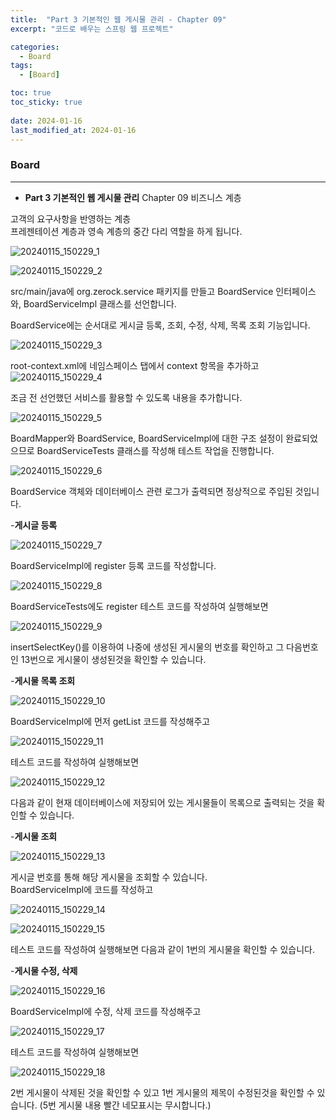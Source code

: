 ```yaml
---
title:  "Part 3 기본적인 웹 게시물 관리 - Chapter 09"
excerpt: "코드로 배우는 스프링 웹 프로젝트"

categories:
  - Board
tags:
  - [Board]

toc: true
toc_sticky: true
 
date: 2024-01-16
last_modified_at: 2024-01-16
---
```


### Board
---

- **Part 3 기본적인 웹 게시물 관리** 
Chapter 09 비즈니스 계층

고객의 요구사항을 반영하는 계층  
프레젠테이션 계층과 영속 계층의 중간 다리 역할을 하게 됩니다.  

![20240115_150229_1](https://github.com/daekyeonghan/daekyeonghan.github.io/assets/117332830/9488d2d2-8e47-401c-9846-d6a3ead8c20f)  


![20240115_150229_2](https://github.com/daekyeonghan/daekyeonghan.github.io/assets/117332830/9b21d19b-96fc-4511-b40b-73feaedeb4b2)  

src/main/java에 org.zerock.service 패키지를 만들고 BoardService 인터페이스와, BoardServiceImpl 클래스를 선언합니다.  

BoardService에는 순서대로 게시글 등록, 조회, 수정, 삭제, 목록 조회 기능입니다.

![20240115_150229_3](https://github.com/daekyeonghan/daekyeonghan.github.io/assets/117332830/896d9f9a-89a7-4f06-b58c-b59a683b69b6)  

root-context.xml에 네임스페이스 탭에서 context 항목을 추가하고 
![20240115_150229_4](https://github.com/daekyeonghan/daekyeonghan.github.io/assets/117332830/e29ddbb0-1c65-4550-b268-c4bb636c7c1a)  

조금 전 선언했던 서비스를 활용할 수 있도록 내용을 추가합니다.  

![20240115_150229_5](https://github.com/daekyeonghan/daekyeonghan.github.io/assets/117332830/dd6e0004-c97f-41e9-8609-a4f8a26cfa27)  

BoardMapper와 BoardService, BoardServiceImpl에 대한 구조 설정이 완료되었으므로 BoardServiceTests 클래스를 작성해 테스트 작업을 진행합니다.  

![20240115_150229_6](https://github.com/daekyeonghan/daekyeonghan.github.io/assets/117332830/185b8d3c-5701-46cd-b019-aae892d0644e)  

BoardService 객체와 데이터베이스 관련 로그가 출력되면 정상적으로 주입된 것입니다.  

-**게시글 등록**

![20240115_150229_7](https://github.com/daekyeonghan/daekyeonghan.github.io/assets/117332830/6cfec69d-951c-4e11-a99f-06e8c7a3a7d0)

BoardServiceImpl에 register 등록 코드를 작성합니다. 

![20240115_150229_8](https://github.com/daekyeonghan/daekyeonghan.github.io/assets/117332830/c4e4193b-1b56-4d97-9e47-a654cef783cb)  

BoardServiceTests에도 register 테스트 코드를 작성하여 실행해보면

![20240115_150229_9](https://github.com/daekyeonghan/daekyeonghan.github.io/assets/117332830/c3ead4f1-54c6-4552-b61b-98111a2937ca)  

insertSelectKey()를 이용하여 나중에 생성된 게시물의 번호를 확인하고 그 다음번호인 13번으로 게시물이 생성된것을 확인할 수 있습니다.

-**게시물 목록 조회**

![20240115_150229_10](https://github.com/daekyeonghan/daekyeonghan.github.io/assets/117332830/5e3218ac-7e39-4769-ae24-486648d491a0)

BoardServiceImpl에 먼저 getList 코드를 작성해주고

![20240115_150229_11](https://github.com/daekyeonghan/daekyeonghan.github.io/assets/117332830/26aaa40e-f9fa-4bf0-8165-bce9aeaecf26)  

테스트 코드를 작성하여 실행해보면

![20240115_150229_12](https://github.com/daekyeonghan/daekyeonghan.github.io/assets/117332830/80122fbc-acd4-479e-b00c-de0013c00c14)  

다음과 같이 현재 데이터베이스에 저장되어 있는 게시물들이 목록으로 출력되는 것을 확인할 수 있습니다.

-**게시물 조회**

![20240115_150229_13](https://github.com/daekyeonghan/daekyeonghan.github.io/assets/117332830/c49efac6-10cb-47d6-a04a-02e6ba0a60a7)  

게시글 번호를 통해 해당 게시물을 조회할 수 있습니다.  
BoardServiceImpl에 코드를 작성하고

![20240115_150229_14](https://github.com/daekyeonghan/daekyeonghan.github.io/assets/117332830/78677784-9092-4630-ab1d-2fab5d4ba227)  


![20240115_150229_15](https://github.com/daekyeonghan/daekyeonghan.github.io/assets/117332830/0f54a21a-d6f8-4d24-b9a4-32710be251f7)  

테스트 코드를 작성하여 실행해보면 다음과 같이 1번의 게시물을 확인할 수 있습니다.

-**게시물 수정, 삭제**

![20240115_150229_16](https://github.com/daekyeonghan/daekyeonghan.github.io/assets/117332830/76fec04e-8079-406f-93a4-f090223a5eb9)  

BoardServiceImpl에 수정, 삭제 코드를 작성해주고


![20240115_150229_17](https://github.com/daekyeonghan/daekyeonghan.github.io/assets/117332830/bfd7afc7-d15b-47bc-9bfe-e9b33a5c4170)  

테스트 코드를 작성하여 실행해보면


![20240115_150229_18](https://github.com/daekyeonghan/daekyeonghan.github.io/assets/117332830/18534761-9286-487e-8ae4-cb07ebccac7e)

2번 게시물이 삭제된 것을 확인할 수 있고 1번 게시물의 제목이 수정된것을 확인할 수 있습니다. (5번 게시물 내용 빨간 네모표시는 무시합니다.)
